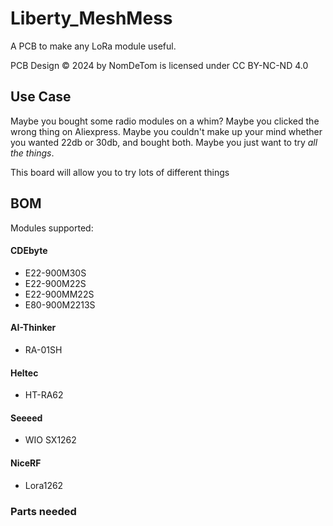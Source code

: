 # Liberty_MeshMess
A PCB to make any LoRa module useful.

PCB Design © 2024 by NomDeTom is licensed under CC BY-NC-ND 4.0

## Use Case
Maybe you bought some radio modules on a whim? Maybe you clicked the wrong thing on Aliexpress. Maybe you couldn't make up your mind whether you wanted 22db or 30db, and bought both. Maybe you just want to try *all the things*.

This board will allow you to try lots of different things 

## BOM
Modules supported:
#### CDEbyte
- E22-900M30S
- E22-900M22S
- E22-900MM22S
- E80-900M2213S
#### AI-Thinker
- RA-01SH
#### Heltec
- HT-RA62
#### Seeeed
- WIO SX1262
#### NiceRF 
- Lora1262

### Parts needed

<!--stackedit_data:
eyJoaXN0b3J5IjpbLTE3OTQ1ODAyNTBdfQ==
-->